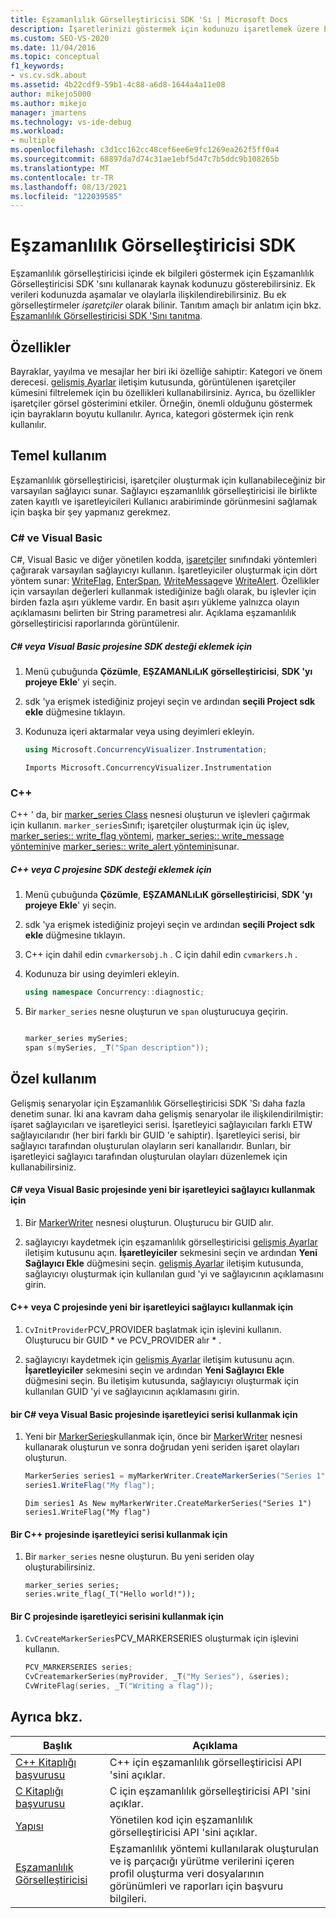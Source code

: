 ```yaml
---
title: Eşzamanlılık Görselleştiricisi SDK 'Sı | Microsoft Docs
description: İşaretlerinizi göstermek için kodunuzu işaretlemek üzere Eşzamanlılık Görselleştiricisi SDK 'sını nasıl kullanacağınızı öğrenin. İşaretleyiciler, olayları işaretlemek için eşzamanlılık görselleştiricisi içinde görüntülenen simgelerdir.
ms.custom: SEO-VS-2020
ms.date: 11/04/2016
ms.topic: conceptual
f1_keywords:
- vs.cv.sdk.about
ms.assetid: 4b22cdf9-59b1-4c88-a6d8-1644a4a11e08
author: mikejo5000
ms.author: mikejo
manager: jmartens
ms.technology: vs-ide-debug
ms.workload:
- multiple
ms.openlocfilehash: c3d1cc162cc48cef6ee6e9fc1269ea262f5ff0a4
ms.sourcegitcommit: 68897da7d74c31ae1ebf5d47c7b5ddc9b108265b
ms.translationtype: MT
ms.contentlocale: tr-TR
ms.lasthandoff: 08/13/2021
ms.locfileid: "122039585"
---
```

# <a name="concurrency-visualizer-sdk"></a>Eşzamanlılık Görselleştiricisi SDK
Eşzamanlılık görselleştiricisi içinde ek bilgileri göstermek için Eşzamanlılık Görselleştiricisi SDK 'sını kullanarak kaynak kodunuzu gösterebilirsiniz. Ek verileri kodunuzda aşamalar ve olaylarla ilişkilendirebilirsiniz. Bu ek görselleştirmeler *işaretçiler* olarak bilinir.  Tanıtım amaçlı bir anlatım için bkz. [Eşzamanlılık Görselleştiricisi SDK 'Sını tanıtma](/archive/blogs/visualizeparallel/introducing-the-concurrency-visualizer-sdk).

## <a name="properties"></a>Özellikler
 Bayraklar, yayılma ve mesajlar her biri iki özelliğe sahiptir: Kategori ve önem derecesi. [gelişmiş Ayarlar](../profiling/advanced-settings-dialog-box-concurrency-visualizer.md) iletişim kutusunda, görüntülenen işaretçiler kümesini filtrelemek için bu özellikleri kullanabilirsiniz. Ayrıca, bu özellikler işaretçiler görsel gösterimini etkiler. Örneğin, önemli olduğunu göstermek için bayrakların boyutu kullanılır. Ayrıca, kategori göstermek için renk kullanılır.

## <a name="basic-usage"></a>Temel kullanım
 Eşzamanlılık görselleştiricisi, işaretçiler oluşturmak için kullanabileceğiniz bir varsayılan sağlayıcı sunar. Sağlayıcı eşzamanlılık görselleştiricisi ile birlikte zaten kayıtlı ve işaretleyicileri Kullanıcı arabiriminde görünmesini sağlamak için başka bir şey yapmanız gerekmez.

### <a name="c-and-visual-basic"></a>C# ve Visual Basic
 C#, Visual Basic ve diğer yönetilen kodda, [işaretçiler](/previous-versions/hh694099(v=vs.140)) sınıfındaki yöntemleri çağırarak varsayılan sağlayıcıyı kullanın. İşaretleyiciler oluşturmak için dört yöntem sunar: [WriteFlag](/previous-versions/hh694185%28v%3dvs.140%29), [EnterSpan](/previous-versions/hh694205(v=vs.140)), [WriteMessage](/previous-versions/hh694161(v=vs.140))ve [WriteAlert](/previous-versions/hh694180(v=vs.140)). Özellikler için varsayılan değerleri kullanmak istediğinize bağlı olarak, bu işlevler için birden fazla aşırı yükleme vardır.  En basit aşırı yükleme yalnızca olayın açıklamasını belirten bir String parametresi alır. Açıklama eşzamanlılık görselleştiricisi raporlarında görüntülenir.

##### <a name="to-add-sdk-support-to-a-c-or-visual-basic-project"></a>C# veya Visual Basic projesine SDK desteği eklemek için

1. Menü çubuğunda **Çözümle**, **EŞZAMANLıLıK görselleştiricisi**, **SDK 'yı projeye Ekle**' yi seçin.

2. sdk 'ya erişmek istediğiniz projeyi seçin ve ardından **seçili Project sdk ekle** düğmesine tıklayın.

3. Kodunuza içeri aktarmalar veya using deyimleri ekleyin.

    ```csharp
    using Microsoft.ConcurrencyVisualizer.Instrumentation;
    ```

    ```VB
    Imports Microsoft.ConcurrencyVisualizer.Instrumentation
    ```

### <a name="c"></a>C++
 C++ ' da, bir [marker_series Class](../profiling/marker-series-class.md) nesnesi oluşturun ve işlevleri çağırmak için kullanın.  `marker_series`Sınıfı; işaretçiler oluşturmak için üç işlev, [marker_series:: write_flag yöntemi](../profiling/marker-series-write-flag-method.md), [marker_series:: write_message yöntemini](../profiling/marker-series-write-message-method.md)ve [marker_series:: write_alert yöntemini](../profiling/marker-series-write-alert-method.md)sunar.

##### <a name="to-add-sdk-support-to-a-c-or-c-project"></a>C++ veya C projesine SDK desteği eklemek için

1. Menü çubuğunda **Çözümle**, **EŞZAMANLıLıK görselleştiricisi**, **SDK 'yı projeye Ekle**' yi seçin.

2. sdk 'ya erişmek istediğiniz projeyi seçin ve ardından **seçili Project sdk ekle** düğmesine tıklayın.

3. C++ için dahil edin `cvmarkersobj.h` . C için dahil edin `cvmarkers.h` .

4. Kodunuza bir using deyimleri ekleyin.

    ```cpp
    using namespace Concurrency::diagnostic;
    ```

5. Bir `marker_series` nesne oluşturun ve `span` oluşturucuya geçirin.

    ```C++

    marker_series mySeries;
    span s(mySeries, _T("Span description"));

    ```

## <a name="custom-usage"></a>Özel kullanım
 Gelişmiş senaryolar için Eşzamanlılık Görselleştiricisi SDK 'Sı daha fazla denetim sunar.  İki ana kavram daha gelişmiş senaryolar ile ilişkilendirilmiştir: işaret sağlayıcıları ve işaretleyici serisi. İşaretleyici sağlayıcıları farklı ETW sağlayıcılarıdır (her biri farklı bir GUID 'e sahiptir). İşaretleyici serisi, bir sağlayıcı tarafından oluşturulan olayların seri kanallarıdır. Bunları, bir işaretleyici sağlayıcı tarafından oluşturulan olayları düzenlemek için kullanabilirsiniz.

#### <a name="to-use-a-new-marker-provider-in-a-c-or-visual-basic-project"></a>C# veya Visual Basic projesinde yeni bir işaretleyici sağlayıcı kullanmak için

1. Bir [MarkerWriter](/previous-versions/hh694138(v=vs.140)) nesnesi oluşturun.  Oluşturucu bir GUID alır.

2. sağlayıcıyı kaydetmek için eşzamanlılık görselleştiricisi [gelişmiş Ayarlar](../profiling/advanced-settings-dialog-box-concurrency-visualizer.md) iletişim kutusunu açın.  **İşaretleyiciler** sekmesini seçin ve ardından **Yeni Sağlayıcı Ekle** düğmesini seçin. [gelişmiş Ayarlar](../profiling/advanced-settings-dialog-box-concurrency-visualizer.md) iletişim kutusunda, sağlayıcıyı oluşturmak için kullanılan guıd 'yi ve sağlayıcının açıklamasını girin.

#### <a name="to-use-a-new-marker-provider-in-a-c-or-c-project"></a>C++ veya C projesinde yeni bir işaretleyici sağlayıcı kullanmak için

1. `CvInitProvider`PCV_PROVIDER başlatmak için işlevini kullanın.  Oluşturucu bir GUID * ve PCV_PROVIDER alır \* .

2. sağlayıcıyı kaydetmek için [gelişmiş Ayarlar](../profiling/advanced-settings-dialog-box-concurrency-visualizer.md) iletişim kutusunu açın.  **İşaretleyiciler** sekmesini seçin ve ardından **Yeni Sağlayıcı Ekle** düğmesini seçin. Bu iletişim kutusunda, sağlayıcıyı oluşturmak için kullanılan GUID 'yi ve sağlayıcının açıklamasını girin.

#### <a name="to-use-a-marker-series-in-a-c-or-visual-basic-project"></a>bir C# veya Visual Basic projesinde işaretleyici serisi kullanmak için

1. Yeni bir [MarkerSeries](/previous-versions/hh694127(v=vs.140))kullanmak için, önce bir [MarkerWriter](/previous-versions/hh694138(v=vs.140)) nesnesi kullanarak oluşturun ve sonra doğrudan yeni seriden işaret olayları oluşturun.

    ```csharp
    MarkerSeries series1 = myMarkerWriter.CreateMarkerSeries("Series 1");
    series1.WriteFlag("My flag");
    ```

    ```VB
    Dim series1 As New myMarkerWriter.CreateMarkerSeries("Series 1")
    series1.WriteFlag("My flag")
    ```

#### <a name="to-use-a-marker-series-in-a-c-project"></a>Bir C++ projesinde işaretleyici serisi kullanmak için

1. Bir `marker_series` nesne oluşturun.  Bu yeni seriden olay oluşturabilirsiniz.

    ```scr
    marker_series series;
    series.write_flag(_T("Hello world!"));
    ```

#### <a name="to-use-a-marker-series-in-a-c-project"></a>Bir C projesinde işaretleyici serisini kullanmak için

1. `CvCreateMarkerSeries`PCV_MARKERSERIES oluşturmak için işlevini kullanın.

    ```C++
    PCV_MARKERSERIES series;
    CvCreatemarkerSeries(myProvider, _T("My Series"), &series);
    CvWriteFlag(series, _T("Writing a flag"));
    ```

## <a name="see-also"></a>Ayrıca bkz.

|Başlık|Açıklama|
|-----------|-----------------|
|[C++ Kitaplığı başvurusu](../profiling/cpp-library-reference.md)|C++ için eşzamanlılık görselleştiricisi API 'sini açıklar.|
|[C Kitaplığı başvurusu](../profiling/c-library-reference.md)|C için eşzamanlılık görselleştiricisi API 'sini açıklar.|
|[Yapısı](/previous-versions/hh694104(v=vs.140))|Yönetilen kod için eşzamanlılık görselleştiricisi API 'sini açıklar.|
|[Eşzamanlılık Görselleştiricisi](../profiling/concurrency-visualizer.md)|Eşzamanlılık yöntemi kullanılarak oluşturulan ve iş parçacığı yürütme verilerini içeren profil oluşturma veri dosyalarının görünümleri ve raporları için başvuru bilgileri.|